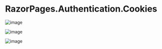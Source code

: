 # RazorPages.Authentication.Cookies
![image](https://github.com/user-attachments/assets/2cbe05a2-c920-44c6-bb61-3d28c324081a)

![image](https://github.com/user-attachments/assets/e86be82b-e926-49c8-930f-129e1290081b)

![image](https://github.com/user-attachments/assets/41a072e6-5de3-4dd3-9dd4-dc37495be929)


